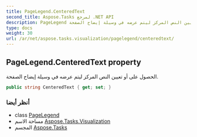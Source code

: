 ```yaml
---
title: PageLegend.CenteredText
second_title: Aspose.Tasks لمرجع .NET API
description: PageLegend ملكية. الحصول على أو تعيين النص المركز ليتم عرضه في وسيلة إيضاح الصفحة.
type: docs
weight: 30
url: /ar/net/aspose.tasks.visualization/pagelegend/centeredtext/
---
```

## PageLegend.CenteredText property

الحصول على أو تعيين النص المركز ليتم عرضه في وسيلة إيضاح الصفحة.

```csharp
public string CenteredText { get; set; }
```

### أنظر أيضا

* class [PageLegend](../)
* مساحة الاسم [Aspose.Tasks.Visualization](../../pagelegend/)
* المجسم [Aspose.Tasks](../../../)


